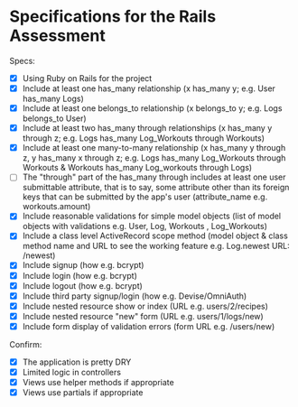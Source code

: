 # Specifications for the Rails Assessment

Specs:
- [x] Using Ruby on Rails for the project
- [x] Include at least one has_many relationship (x has_many y; e.g. User has_many Logs)
- [x] Include at least one belongs_to relationship (x belongs_to y; e.g. Logs belongs_to User)
- [x] Include at least two has_many through relationships (x has_many y through z; e.g. Logs has_many Log_Workouts through Workouts)
- [x] Include at least one many-to-many relationship (x has_many y through z, y has_many x through z; e.g. Logs has_many Log_Workouts through Workouts & Workouts has_many Log_workouts through Logs)
- [ ] The "through" part of the has_many through includes at least one user submittable attribute, that is to say, some attribute other than its foreign keys that can be submitted by the app's user (attribute_name e.g. workouts.amount)
- [x] Include reasonable validations for simple model objects (list of model objects with validations e.g. User, Log, Workouts , Log_Workouts)
- [x] Include a class level ActiveRecord scope method (model object & class method name and URL to see the working feature e.g. Log.newest URL: /newest)
- [x] Include signup (how e.g. bcrypt)
- [x] Include login (how e.g. bcrypt)
- [x] Include logout (how e.g. bcrypt)
- [x] Include third party signup/login (how e.g. Devise/OmniAuth)
- [x] Include nested resource show or index (URL e.g. users/2/recipes)
- [x] Include nested resource "new" form (URL e.g. users/1/logs/new)
- [x] Include form display of validation errors (form URL e.g. /users/new)

Confirm:
- [x] The application is pretty DRY
- [x] Limited logic in controllers
- [x] Views use helper methods if appropriate
- [x] Views use partials if appropriate
